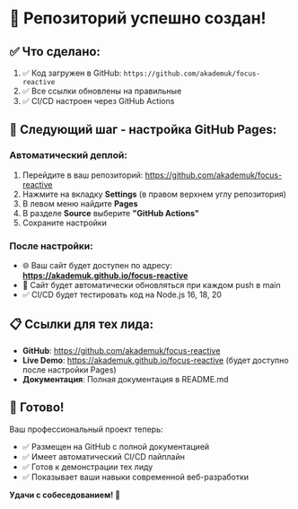 # 🎉 Репозиторий успешно создан!

## ✅ Что сделано:

1. ✅ Код загружен в GitHub: `https://github.com/akademuk/focus-reactive`
2. ✅ Все ссылки обновлены на правильные
3. ✅ CI/CD настроен через GitHub Actions

## 🚀 Следующий шаг - настройка GitHub Pages:

### Автоматический деплой:

1. Перейдите в ваш репозиторий: https://github.com/akademuk/focus-reactive
2. Нажмите на вкладку **Settings** (в правом верхнем углу репозитория)
3. В левом меню найдите **Pages**
4. В разделе **Source** выберите **"GitHub Actions"**
5. Сохраните настройки

### После настройки:

- 🌐 Ваш сайт будет доступен по адресу: **https://akademuk.github.io/focus-reactive**
- 🔄 Сайт будет автоматически обновляться при каждом push в main
- ✅ CI/CD будет тестировать код на Node.js 16, 18, 20

## 📋 Ссылки для тех лида:

- **GitHub**: https://github.com/akademuk/focus-reactive
- **Live Demo**: https://akademuk.github.io/focus-reactive (будет доступно после настройки Pages)
- **Документация**: Полная документация в README.md

## 🎯 Готово!

Ваш профессиональный проект теперь:
- ✅ Размещен на GitHub с полной документацией
- ✅ Имеет автоматический CI/CD пайплайн
- ✅ Готов к демонстрации тех лиду
- ✅ Показывает ваши навыки современной веб-разработки

**Удачи с собеседованием! 🚀**
